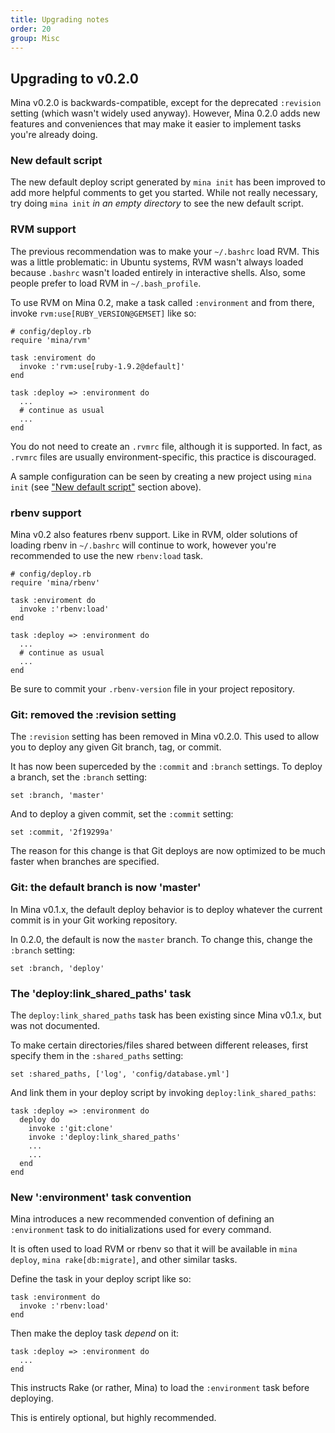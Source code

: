 ```yaml
---
title: Upgrading notes
order: 20
group: Misc
---
```


## Upgrading to v0.2.0

Mina v0.2.0 is backwards-compatible, except for the deprecated
`:revision` setting (which wasn't widely used anyway). However, Mina 0.2.0 adds
new features and conveniences that may make it easier to
implement tasks you're already doing.

### New default script

The new default deploy script generated by `mina init` has been improved to add
more helpful comments to get you started. While not really necessary, try doing
`mina init` *in an empty directory* to see the new default script.

### RVM support

The previous recommendation was to make your `~/.bashrc` load RVM. This was a
little problematic: in Ubuntu systems, RVM wasn't always loaded because
`.bashrc` wasn't loaded entirely in interactive shells. Also, some people prefer
to load RVM in `~/.bash_profile`.

To use RVM on Mina 0.2, make a task called `:environment` and from there, invoke
`rvm:use[RUBY_VERSION@GEMSET]` like so:

    # config/deploy.rb
    require 'mina/rvm'

    task :enviroment do
      invoke :'rvm:use[ruby-1.9.2@default]'
    end

    task :deploy => :environment do
      ...
      # continue as usual
      ...
    end

You do not need to create an `.rvmrc` file, although it is supported. In fact,
as `.rvmrc` files are usually environment-specific, this practice is
discouraged.

A sample configuration can be seen by creating a new project using `mina init`
(see ["New default script"](#new_default_script) section above).

### rbenv support

Mina v0.2 also features rbenv support. Like in RVM, older solutions of loading
rbenv in `~/.bashrc` will continue to work, however you're recommended to use
the new `rbenv:load` task.

    # config/deploy.rb
    require 'mina/rbenv'

    task :enviroment do
      invoke :'rbenv:load'
    end

    task :deploy => :environment do
      ...
      # continue as usual
      ...
    end

Be sure to commit your `.rbenv-version` file in your project repository.

### Git: removed the :revision setting

The `:revision` setting has been removed in Mina v0.2.0. This used to allow you
to deploy any given Git branch, tag, or commit.

It has now been superceded by the `:commit` and `:branch` settings. To deploy a
branch, set the `:branch` setting:

    set :branch, 'master'

And to deploy a given commit, set the `:commit` setting:

    set :commit, '2f19299a'

The reason for this change is that Git deploys are now optimized to be much
faster when branches are specified.

### Git: the default branch is now 'master'

In Mina v0.1.x, the default deploy behavior is to deploy whatever the current
commit is in your Git working repository.

In 0.2.0, the default is now the `master` branch. To change this, change the
`:branch` setting:

    set :branch, 'deploy'

### The 'deploy:link_shared_paths' task

The `deploy:link_shared_paths` task has been existing since Mina v0.1.x, but was
not documented.

To make certain directories/files shared between different releases, first
specify them in the `:shared_paths` setting:

    set :shared_paths, ['log', 'config/database.yml']

And link them in your deploy script by invoking `deploy:link_shared_paths`:

    task :deploy => :environment do
      deploy do
        invoke :'git:clone'
        invoke :'deploy:link_shared_paths'
        ...
        ...
      end
    end

### New ':environment' task convention

Mina introduces a new recommended convention of defining an `:environment` task
to do initializations used for every command.

It is often used to load RVM or rbenv so that it will be available in `mina
deploy`, `mina rake[db:migrate]`, and other similar tasks.

Define the task in your deploy script like so:

    task :environment do
      invoke :'rbenv:load'
    end

Then make the deploy task *depend* on it:

    task :deploy => :environment do
      ...
    end

This instructs Rake (or rather, Mina) to load the `:environment` task before
deploying.

This is entirely optional, but highly recommended.

